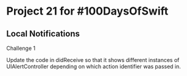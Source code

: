 # Project 21 for #100DaysOfSwift

## Local Notifications

Challenge 1

Update the code in didReceive so that it shows different instances of UIAlertController depending on which action identifier was passed in.


